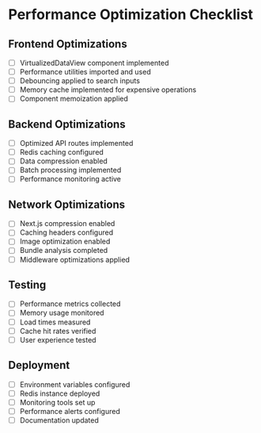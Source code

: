 
# Performance Optimization Checklist

## Frontend Optimizations
- [ ] VirtualizedDataView component implemented
- [ ] Performance utilities imported and used
- [ ] Debouncing applied to search inputs
- [ ] Memory cache implemented for expensive operations
- [ ] Component memoization applied

## Backend Optimizations
- [ ] Optimized API routes implemented
- [ ] Redis caching configured
- [ ] Data compression enabled
- [ ] Batch processing implemented
- [ ] Performance monitoring active

## Network Optimizations
- [ ] Next.js compression enabled
- [ ] Caching headers configured
- [ ] Image optimization enabled
- [ ] Bundle analysis completed
- [ ] Middleware optimizations applied

## Testing
- [ ] Performance metrics collected
- [ ] Memory usage monitored
- [ ] Load times measured
- [ ] Cache hit rates verified
- [ ] User experience tested

## Deployment
- [ ] Environment variables configured
- [ ] Redis instance deployed
- [ ] Monitoring tools set up
- [ ] Performance alerts configured
- [ ] Documentation updated
